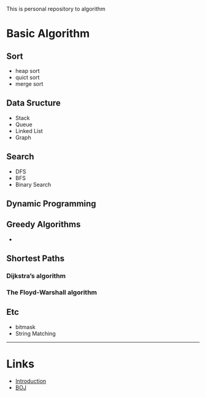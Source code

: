 This is personal repository to algorithm 

# Basic Algorithm
## Sort
- heap sort
- quict sort
- merge sort
## Data Sructure
- Stack
- Queue
- Linked List
- Graph
## Search
- DFS
- BFS
- Binary Search
## Dynamic Programming

## Greedy Algorithms
-
## Shortest Paths
### Dijkstra’s algorithm
### The Floyd-Warshall algorithm

## Etc
- bitmask
- String Matching

<hr/>

# Links
- [Introduction](https://labs.xjtudlc.com/labs/wldmt/reading%20list/books/Algorithms%20and%20optimization/Introduction%20to%20Algorithms.pdf)
- [BOJ](https://www.acmicpc.net/)

